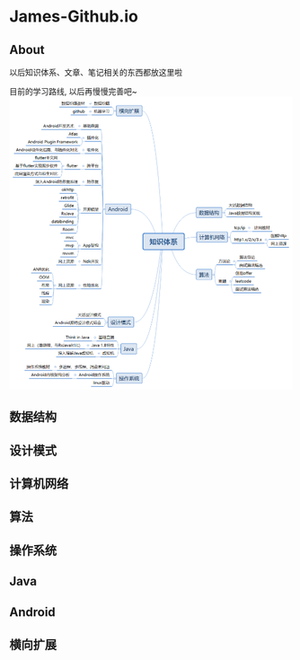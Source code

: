 # James-Github.io

## About
以后知识体系、文章、笔记相关的东西都放这里啦

目前的学习路线, 以后再慢慢完善吧~
![summary](/img/summary.png)

## 数据结构

## 设计模式

## 计算机网络

## 算法

## 操作系统

## Java

## Android

## 横向扩展